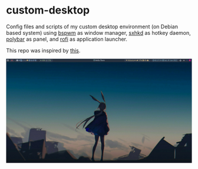 # custom-desktop

Config files and scripts of my custom desktop environment (on Debian based system) using [bspwm](https://github.com/baskerville/bspwm) as window manager, [sxhkd](https://github.com/baskerville/sxhkd) as hotkey daemon, [polybar](https://github.com/polybar/polybar) as panel, and [rofi](https://github.com/davatorium/rofi) as application launcher.

This repo was inspired by [this](https://github.com/christitustech/debian-titus).

![preview](screenshot/2022-01-01_02-27.png)
